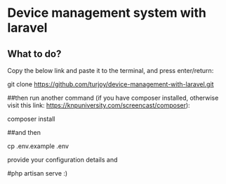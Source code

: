# Device management system with laravel

## What to do?
Copy the below link and paste it to the terminal, and press enter/return:

git clone https://github.com/turjoy/device-management-with-laravel.git

##then
run another command (if you have composer installed, otherwise visit this link: https://knpuniversity.com/screencast/composer):

composer install

##and then

cp .env.example .env


provide your configuration details and

#php artisan serve :)
